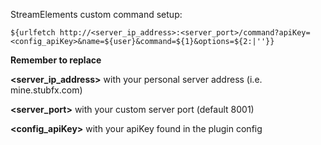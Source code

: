 StreamElements custom command setup:

`${urlfetch http://<server_ip_address>:<server_port>/command?apiKey=<config_apiKey>&name=${user}&command=${1}&options=${2:|''}}`

**Remember to replace**

**<server_ip_address>** with your personal server address (i.e. mine.stubfx.com)

**<server_port>** with your custom server port (default 8001)

**<config_apiKey>** with your apiKey found in the plugin config

